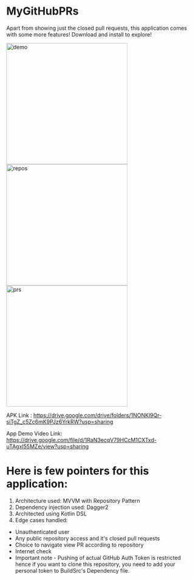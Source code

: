 # MyGitHubPRs

Apart from showing just the closed pull requests, this application comes with some more features!
Download and install to explore!

<img width="319" alt="demo" src="https://user-images.githubusercontent.com/110488747/183308531-10878ff1-80a2-4ec2-a76e-2700de8264b0.png">
<img width="319" alt="repos" src="https://user-images.githubusercontent.com/110488747/183308686-d987a541-5bbd-45e5-9ee5-9898fefc66cb.png">
<img width="319" alt="prs" src="https://user-images.githubusercontent.com/110488747/183500360-76a741bd-3364-4b9b-8e1b-88a189ee62a3.png">


APK Link : https://drive.google.com/drive/folders/1NONKl9Qr-siTgZ_c5Zc6mK9PJz6YrkRW?usp=sharing

App Demo Video Link: https://drive.google.com/file/d/1RaN3ecqV79HCcM1CXTxd-uTAgxI55MZe/view?usp=sharing

# Here is few pointers for this application:

1. Architecture used: MVVM with Repository Pattern
2. Dependency injection used: Dagger2
3. Architected using Kotlin DSL
4. Edge cases handled:
- Unauthenticated user
- Any public repository access and it's closed pull requests
- Choice to navigate view PR according to repository
- Internet check
- Important note - Pushing of actual GitHub Auth Token is restricted hence if you want to clone this repository, you need to add your personal token to BuildSrc's Dependency file.
